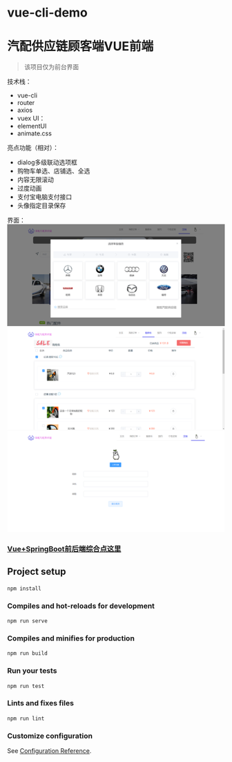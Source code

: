# vue-cli-demo
# 汽配供应链顾客端VUE前端

> 该项目仅为前台界面

技术栈：
- vue-cli
- router
- axios
- vuex 
UI：
- elementUI
- animate.css

亮点功能（相对）：
- dialog多级联动选项框
- 购物车单选、店铺选、全选
- 内容无限滚动
- 过度动画
- 支付宝电脑支付接口
- 头像指定目录保存

界面：
![image](./src/image/ui/index.png)
![image](./src/image/ui/shoppingCart.png)
![image](./src/image/ui/info.png)

### [Vue+SpringBoot前后端综合点这里](https://github.com/feihb123/springboot-vue-cli-supplychain)



## Project setup
```
npm install
```

### Compiles and hot-reloads for development
```
npm run serve
```

### Compiles and minifies for production
```
npm run build
```

### Run your tests
```
npm run test
```

### Lints and fixes files
```
npm run lint
```

### Customize configuration
See [Configuration Reference](https://cli.vuejs.org/config/).
